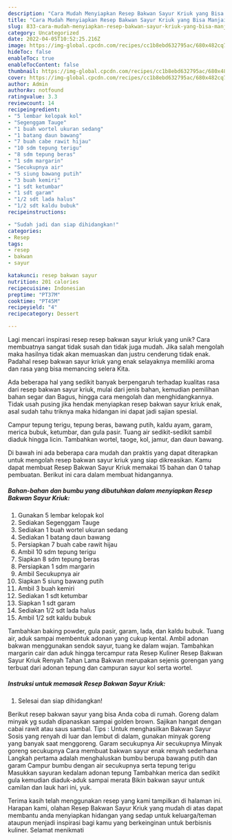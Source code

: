 ```yaml
---
description: "Cara Mudah Menyiapkan Resep Bakwan Sayur Kriuk yang Bisa Manjain Lidah"
title: "Cara Mudah Menyiapkan Resep Bakwan Sayur Kriuk yang Bisa Manjain Lidah"
slug: 833-cara-mudah-menyiapkan-resep-bakwan-sayur-kriuk-yang-bisa-manjain-lidah
category: Uncategorized
date: 2022-04-05T10:52:25.216Z
image: https://img-global.cpcdn.com/recipes/cc1b8ebd632795ac/680x482cq70/resep-bakwan-sayur-kriuk-foto-resep-utama.jpg
hideToc: false
enableToc: true
enableTocContent: false
thumbnail: https://img-global.cpcdn.com/recipes/cc1b8ebd632795ac/680x482cq70/resep-bakwan-sayur-kriuk-foto-resep-utama.jpg
cover: https://img-global.cpcdn.com/recipes/cc1b8ebd632795ac/680x482cq70/resep-bakwan-sayur-kriuk-foto-resep-utama.jpg
author: Admin
authorAv: notfound
ratingvalue: 3.3
reviewcount: 14
recipeingredient:
- "5 lembar kelopak kol"
- "Segenggam Tauge"
- "1 buah wortel ukuran sedang"
- "1 batang daun bawang"
- "7 buah cabe rawit hijau"
- "10 sdm tepung terigu"
- "8 sdm tepung beras"
- "1 sdm margarin"
- "Secukupnya air"
- "5 siung bawang putih"
- "3 buah kemiri"
- "1 sdt ketumbar"
- "1 sdt garam"
- "1/2 sdt lada halus"
- "1/2 sdt kaldu bubuk"
recipeinstructions:

- "Sudah jadi dan siap dihidangkan!"
categories:
- Resep
tags:
- resep
- bakwan
- sayur

katakunci: resep bakwan sayur 
nutrition: 201 calories
recipecuisine: Indonesian
preptime: "PT37M"
cooktime: "PT45M"
recipeyield: "4"
recipecategory: Dessert

---
```





Lagi mencari inspirasi resep resep bakwan sayur kriuk yang unik? Cara membuatnya sangat tidak susah dan tidak juga mudah. Jika salah mengolah maka hasilnya tidak akan memuaskan dan justru cenderung tidak enak. Padahal resep bakwan sayur kriuk yang enak selayaknya memiliki aroma dan rasa yang bisa memancing selera Kita.





Ada beberapa hal yang sedikit banyak berpengaruh terhadap kualitas rasa dari resep bakwan sayur kriuk, mulai dari jenis bahan, kemudian pemilihan bahan segar dan Bagus, hingga cara mengolah dan menghidangkannya. Tidak usah pusing jika hendak menyiapkan resep bakwan sayur kriuk enak,      asal sudah tahu triknya maka hidangan ini dapat jadi sajian spesial.














Campur tepung terigu, tepung beras, bawang putih, kaldu ayam, garam, merica bubuk, ketumbar, dan gula pasir. Tuang air sedikit-sedikit sambil diaduk hingga licin. Tambahkan wortel, taoge, kol, jamur, dan daun bawang.






Di bawah ini ada beberapa cara mudah dan praktis yang dapat diterapkan untuk mengolah resep bakwan sayur kriuk yang siap dikreasikan. Kamu dapat membuat Resep Bakwan Sayur Kriuk memakai 15 bahan dan 0 tahap pembuatan. Berikut ini cara dalam membuat hidangannya.

<!--inarticleads1-->

##### Bahan-bahan dan bumbu yang dibutuhkan dalam menyiapkan Resep Bakwan Sayur Kriuk:

1. Gunakan 5 lembar kelopak kol
1. Sediakan Segenggam Tauge
1. Sediakan 1 buah wortel ukuran sedang
1. Sediakan 1 batang daun bawang
1. Persiapkan 7 buah cabe rawit hijau
1. Ambil 10 sdm tepung terigu
1. Siapkan 8 sdm tepung beras
1. Persiapkan 1 sdm margarin
1. Ambil Secukupnya air
1. Siapkan 5 siung bawang putih
1. Ambil 3 buah kemiri
1. Sediakan 1 sdt ketumbar
1. Siapkan 1 sdt garam
1. Sediakan 1/2 sdt lada halus
1. Ambil 1/2 sdt kaldu bubuk


Tambahkan baking powder, gula pasir, garam, lada, dan kaldu bubuk. Tuang air, aduk sampai membentuk adonan yang cukup kental. Ambil adonan bakwan menggunakan sendok sayur, tuang ke dalam wajan. Tambahkan margarin cair dan aduk hingga tercampur rata Resep Kuliner Resep Bakwan Sayur Kriuk Renyah Tahan Lama Bakwan merupakan sejenis gorengan yang terbuat dari adonan tepung dan campuran sayur kol serta wortel. 

<!--inarticleads2-->

##### Instruksi untuk memasak Resep Bakwan Sayur Kriuk:


1. Selesai dan siap dihidangkan!

Berikut resep bakwan sayur yang bisa Anda coba di rumah. Goreng dalam minyak yg sudah dipanaskan sampai golden brown. Sajikan hangat dengan cabai rawit atau saus sambal. Tips : Untuk menghasilkan Bakwan Sayur Sosis yang renyah di luar dan lembut di dalam, gunakan minyak goreng yang banyak saat menggoreng. Garam secukupnya Air secukupnya Minyak goreng secukupnya Cara membuat bakwan sayur enak renyah sederhana Langkah pertama adalah menghaluskan bumbu berupa bawang putih dan garam Campur bumbu dengan air secukupnya serta tepung terigu Masukkan sayuran kedalam adonan tepung Tambahkan merica dan sedikit gula kemudian diaduk-aduk sampai merata Bikin bakwan sayur untuk camilan dan lauk hari ini, yuk. 

Terima kasih telah menggunakan resep yang kami tampilkan di halaman ini. Harapan kami, olahan Resep Bakwan Sayur Kriuk yang mudah di atas dapat membantu anda menyiapkan hidangan yang sedap untuk keluarga/teman ataupun menjadi inspirasi bagi kamu yang berkeinginan untuk berbisnis kuliner. Selamat menikmati
